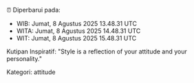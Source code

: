 ⏰ Diperbarui pada:
- WIB: Jumat, 8 Agustus 2025 13.48.31 UTC
- WITA: Jumat, 8 Agustus 2025 14.48.31 UTC
- WIT: Jumat, 8 Agustus 2025 15.48.31 UTC

Kutipan Inspiratif:
"Style is a reflection of your attitude and your personality."


Kategori: attitude

